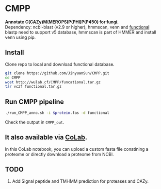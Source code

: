 # CMPP
**Annotate C(CAZy)M(MEROPS)P(PHI)P(P450) for fungi.**  
Dependency: ncbi-blast (v2.9 or higher), hmmscan, venn and [functional](http://wulab.cf/CMPP/funcational.tar.gz)  
blastp need to support v5 database, hmmscan is part of HMMER and install venn using pip.  
## Install
Clone repo to local and download functional database.  
```bash
git clone https://github.com/JinyuanSun/CMPP.git
cd CMPP
wget http://wulab.cf/CMPP/funcational.tar.gz
tar vczf functional.tar.gz
```
## Run CMPP pipeline
```bash
./run_CMPP_anno.sh -i $protein.fas -d functional
```
Check the output in `CMPP_out`.

## It also available via [CoLab](https://colab.research.google.com/github/JinyuanSun/CMPP/blob/main/ColabCMPP.ipynb).  
In this CoLab notebook, you can upload a custom fasta file conatining a proteome or directly download a proteome from NCBI.  

## TODO
1. Add Signal peptide and TMHMM prediction for proteases and CAZy.
